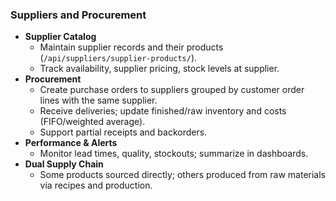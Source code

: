 ### Suppliers and Procurement

- **Supplier Catalog**
  - Maintain supplier records and their products (`/api/suppliers/supplier-products/`).
  - Track availability, supplier pricing, stock levels at supplier.
- **Procurement**
  - Create purchase orders to suppliers grouped by customer order lines with the same supplier.
  - Receive deliveries; update finished/raw inventory and costs (FIFO/weighted average).
  - Support partial receipts and backorders.
- **Performance & Alerts**
  - Monitor lead times, quality, stockouts; summarize in dashboards.
- **Dual Supply Chain**
  - Some products sourced directly; others produced from raw materials via recipes and production.
